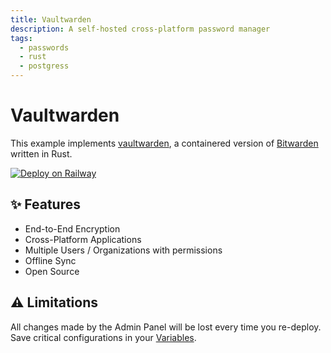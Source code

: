 ```yaml
---
title: Vaultwarden
description: A self-hosted cross-platform password manager
tags:
  - passwords
  - rust
  - postgress
---
```


# Vaultwarden

This example implements [vaultwarden](https://github.com/dani-garcia/vaultwarden/wiki), a containered version of [Bitwarden](https://bitwarden.com) written in Rust.

[![Deploy on Railway](https://railway.app/button.svg)](https://railway.app/new/template?template=https%3A%2F%2Fgithub.com%2Frailwayapp%2Fexamples%2Ftree%2Fmaster%2Fexamples%2Fbitwarden&plugins=postgresql&envs=ADMIN_TOKEN%2CDOMAIN&ADMIN_TOKENDesc=Administration+Token+%28long+string+of+characters+and+super+secret%29&DOMAINDesc=The+domain+of+your+vault&DOMAINDefault=https%3A%2F%2F%24%7B%7B+RAILWAY_STATIC_URL+%7D%7D)

## ✨ Features

- End-to-End Encryption
- Cross-Platform Applications
- Multiple Users / Organizations with permissions
- Offline Sync
- Open Source

## ⚠️ Limitations

All changes made by the Admin Panel will be lost every time you re-deploy. Save critical configurations in your [Variables](https://github.com/dani-garcia/vaultwarden/blob/main/.env.template).
